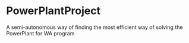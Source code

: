 # PowerPlantProject
A semi-autonomous way of finding the most efficient way of solving the PowerPlant for WA program
